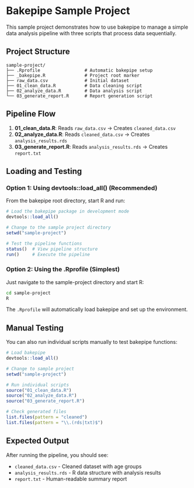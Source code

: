 # Bakepipe Sample Project

This sample project demonstrates how to use bakepipe to manage a simple data analysis pipeline with three scripts that process data sequentially.

## Project Structure

```
sample-project/
├── .Rprofile                 # Automatic bakepipe setup
├── _bakepipe.R               # Project root marker
├── raw_data.csv              # Initial dataset
├── 01_clean_data.R           # Data cleaning script
├── 02_analyze_data.R         # Data analysis script
└── 03_generate_report.R      # Report generation script
```

## Pipeline Flow

1. **01_clean_data.R**: Reads `raw_data.csv` → Creates `cleaned_data.csv`
2. **02_analyze_data.R**: Reads `cleaned_data.csv` → Creates `analysis_results.rds`
3. **03_generate_report.R**: Reads `analysis_results.rds` → Creates `report.txt`

## Loading and Testing

### Option 1: Using devtools::load_all() (Recommended)

From the bakepipe root directory, start R and run:

```r
# Load the bakepipe package in development mode
devtools::load_all()

# Change to the sample project directory
setwd("sample-project")

# Test the pipeline functions
status()  # View pipeline structure
run()     # Execute the pipeline
```

### Option 2: Using the .Rprofile (Simplest)

Just navigate to the sample-project directory and start R:

```bash
cd sample-project
R
```

The `.Rprofile` will automatically load bakepipe and set up the environment.

## Manual Testing

You can also run individual scripts manually to test bakepipe functions:

```r
# Load bakepipe
devtools::load_all()

# Change to sample project
setwd("sample-project")

# Run individual scripts
source("01_clean_data.R")
source("02_analyze_data.R") 
source("03_generate_report.R")

# Check generated files
list.files(pattern = "cleaned")
list.files(pattern = "\\.(rds|txt)$")
```

## Expected Output

After running the pipeline, you should see:

- `cleaned_data.csv` - Cleaned dataset with age groups
- `analysis_results.rds` - R data structure with analysis results
- `report.txt` - Human-readable summary report